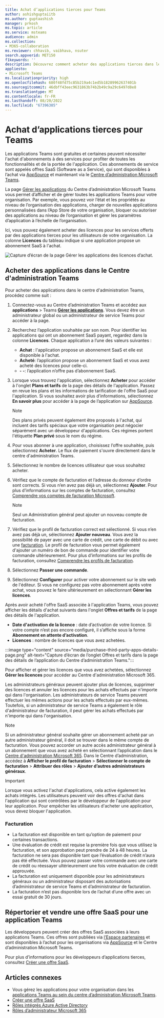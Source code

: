 ```yaml
---
title: Achat d’applications tierces pour Teams
author: ashishguptaiitb
ms.author: guptaashish
manager: prkosh
ms.topic: article
ms.service: msteams
audience: admin
ms.collection:
- M365-collaboration
ms.reviewer: chhavib, vaibhava, nsuter
search.appverid: MET150
f1keywords: ''
description: Découvrez comment acheter des applications tierces dans le magasin Teams à l’aide d’une carte de crédit, d’une carte de débit ou via facture.
appliesto:
- Microsoft Teams
ms.localizationpriority: high
ms.openlocfilehash: 680f48fd75c85b219a4c1ed5b18289962637401b
ms.sourcegitcommit: 46dbff43eec9631863b74b2b49c9a29c6497d8e8
ms.translationtype: MT
ms.contentlocale: fr-FR
ms.lasthandoff: 08/20/2022
ms.locfileid: "67396305"
---
```

# <a name="purchase-third-party-apps-for-teams"></a>Achat d’applications tierces pour Teams

Les applications Teams sont gratuites et certaines peuvent nécessiter l'achat d'abonnements à des services pour profiter de toutes les fonctionnalités et de la portée de l'application. Ces abonnements de service sont appelés offres SaaS (Software as a Service), qui sont disponibles à l’achat via [AppSource](https://appsource.microsoft.com/) et maintenant via le [Centre d’administration Microsoft Teams](https://admin.teams.microsoft.com).

La page [Gérer les applications](manage-apps.md) du Centre d’administration Microsoft Teams vous permet d’afficher et de gérer toutes les applications Teams pour votre organisation. Par exemple, vous pouvez voir l’état et les propriétés au niveau de l’organisation des applications, charger de nouvelles applications personnalisées dans l’App Store de votre organisation, bloquer ou autoriser des applications au niveau de l’organisation et gérer les paramètres d’application à l’échelle de l’organisation.

Ici, vous pouvez également acheter des licences pour les services offerts par des applications tierces pour les utilisateurs de votre organisation. La colonne **Licences** du tableau indique si une application propose un abonnement SaaS à l'achat.

![Capture d’écran de la page Gérer les applications des licences d’achat.](media/manage-apps-new-page.png)

## <a name="purchase-apps-in-the-teams-admin-center"></a>Acheter des applications dans le Centre d'administration Teams

Pour acheter des applications dans le centre d'administration Teams, procédez comme suit :

1. Connectez-vous au Centre d’administration Teams et accédez aux **applications** >  Teams **[Gérer les applications](https://admin.teams.microsoft.com/policies/manage-apps)**. Vous devez être un administrateur global ou un administrateur de service Teams pour accéder à la page.

1. Recherchez l’application souhaitée par son nom. Pour identifier les applications qui ont un abonnement SaaS payant, regardez dans la colonne **Licences**. Chaque application a l’une des valeurs suivantes :
    * **Achat** : l'application propose un abonnement SaaS et elle est disponible à l'achat.  
    * **Acheté**: l’application propose un abonnement SaaS et vous avez acheté des licences pour celle-ci.
    * **- -**: l’application n’offre pas d’abonnement SaaS.

1. Lorsque vous trouvez l'application, sélectionnez **Acheter** pour accéder à l'onglet **Plans et tarifs** de la page des détails de l'application. Passez en revue les plans et les informations de tarification de l'offre SaaS pour l'application. Si vous souhaitez avoir plus d’informations, sélectionnez **En savoir plus** pour accéder à la page de l’application sur [AppSource](https://appsource.microsoft.com/).

   > [!NOTE]
   > Des plans privés peuvent également être proposés à l'achat, qui incluent des tarifs spéciaux que votre organisation peut négocier séparément avec un développeur d'applications. Ces régimes portent l'étiquette **Plan privé** sous le nom du régime.

1. Pour vous abonner à une application, choisissez l’offre souhaitée, puis sélectionnez **Acheter**. Le flux de paiement s'ouvre directement dans le centre d'administration Teams.

1. Sélectionnez le nombre de licences utilisateur que vous souhaitez acheter.

1. Vérifiez que le compte de facturation et l’adresse du donneur d’ordre sont corrects. Si vous n’en avez pas déjà un, sélectionnez **Ajouter**. Pour plus d’informations sur les comptes de facturation, consultez [Comprendre vos comptes de facturation Microsoft](/microsoft-365/commerce/manage-billing-accounts).

   > [!NOTE]
   > Seul un Administration général peut ajouter un nouveau compte de facturation.

1. Vérifiez que le profil de facturation correct est sélectionné. Si vous n’en avez pas déjà un, sélectionnez **Ajouter nouveau**. Vous avez la possibilité de payer avec une carte de crédit, une carte de débit ou avec une [facturation](#invoice-billing). Le profil de facturation vous permet également d'ajouter un numéro de bon de commande pour identifier votre commande ultérieurement. Pour plus d’informations sur les profils de facturation, consultez [Comprendre les profils de facturation](/microsoft-365/commerce/billing-and-payments/manage-billing-profiles).

1. Sélectionnez **Passer une commande**.

1. Sélectionnez **Configurer** pour activer votre abonnement sur le site web de l'éditeur. Si vous ne configurez pas votre abonnement après votre achat, vous pouvez le faire ultérieurement en sélectionnant **Gérer les licences**.

Après avoir acheté l'offre SaaS associée à l'application Teams, vous pouvez afficher les détails d'achat suivants dans l'onglet **Offres et tarifs** de la page des détails de l'application.

* **Date d'activation de la licence** : date d’activation de votre licence. Si votre compte n’est pas encore configuré, il s’affiche sous la forme **Abonnement en attente d’activation**.
* **Licences** : nombre de licences que vous avez achetées.

:::image type="content" source="media/purchase-third-party-apps-details-page.png" alt-text="Capture d’écran de l’onglet Offres et tarifs dans la page des détails de l’application du Centre d’administration Teams.":::

Pour afficher et gérer les licences que vous avez achetées, sélectionnez **Gérer les licences** pour accéder au Centre d'administration Microsoft 365.

Les administrateurs généraux peuvent ajouter plus de licences, supprimer des licences et annuler les licences pour les achats effectués par n'importe qui dans l'organisation. Les administrateurs de service Teams peuvent effectuer les mêmes actions pour les achats effectués par eux-mêmes. Toutefois, si un administrateur de service Teams a également le rôle d'administrateur de facturation, il peut gérer les achats effectués par n'importe qui dans l'organisation.

> [!NOTE]
> Si un administrateur général souhaite gérer un abonnement acheté par un autre administrateur général, il doit se trouver dans le même compte de facturation. Vous pouvez accorder un autre accès administrateur général à un abonnement que vous avez acheté en sélectionnant l’application dans le [Centre d'administration Microsoft 365](https://admin.microsoft.com). Dans le Centre d’administration, accédez à **Afficher le profil de facturation** > **Sélectionner le compte de facturation** > **Attribuer des rôles** > **Ajouter d’autres administrateurs généraux**.

> [!IMPORTANT]
> Lorsque vous activez l'achat d'applications, cela active également les achats intégrés. Les utilisateurs peuvent voir des offres d'achat dans l'application qui sont contrôlées par le développeur de l'application pour leur application. Pour empêcher les utilisateurs d'acheter une application, vous devez bloquer l'application.

### <a name="invoice-billing"></a>Facturation

* La facturation est disponible en tant qu’option de paiement pour certaines transactions.
* Une évaluation de crédit est requise la première fois que vous utilisez la facturation, et son approbation peut prendre de 24 à 48 heures. La facturation ne sera pas disponible tant que l’évaluation de crédit n’aura pas été effectuée. Vous pouvez passer votre commande avec une carte de crédit ou réessayer ultérieurement une fois votre évaluation de crédit approuvée.
* La facturation est uniquement disponible pour les administrateurs généraux ou un administrateur disposant des autorisations d’administrateur de service Teams et d’administrateur de facturation.
* La facturation n’est pas disponible lors de l’achat d’une offre avec un essai gratuit de 30 jours.

## <a name="list-and-sell-a-saas-offer-for-a-teams-app"></a>Répertorier et vendre une offre SaaS pour une application Teams

Les développeurs peuvent créer des offres SaaS associées à leurs applications Teams. Ces offres sont publiées via [l’Espace partenaires](https://partner.microsoft.com) et sont disponibles à l’achat pour les organisations via [AppSource](https://appsource.microsoft.com/) et le Centre d’administration Microsoft Teams.

Pour plus d’informations pour les développeurs d’applications tierces, consultez [Créer une offre SaaS](/azure/marketplace/partner-center-portal/create-new-saas-offer).

## <a name="related-articles"></a>Articles connexes

* Vous gérez les applications pour votre organisation dans les [applications Teams au sein du centre d’administration Microsoft Teams](manage-apps.md).
* [Créer une offre SaaS](/azure/marketplace/partner-center-portal/create-new-saas-offer)
* [Rôles intégrés Azure Active Directory](/azure/active-directory/roles/permissions-reference)
* [Rôles d’administrateur Microsoft 365](/microsoft-365/admin/add-users/about-admin-roles)
